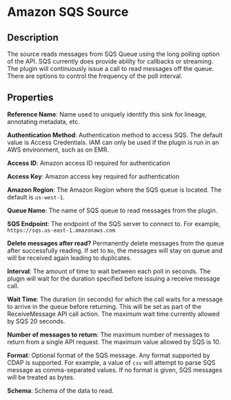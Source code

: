 # Amazon SQS Source

Description
-----------

The source reads messages from SQS Queue using the long polling option of the API. SQS currently does provide ability 
for callbacks or streaming. The plugin will continuously issue a call to read messages off the queue. There are options 
to control the frequency of the poll interval.

Properties
----------
**Reference Name**: Name used to uniquely identify this sink for lineage, annotating metadata, etc.

**Authentication Method**: Authentication method to access SQS. The default value is Access Credentials.
IAM can only be used if the plugin is run in an AWS environment, such as on EMR.

**Access ID**: Amazon access ID required for authentication

**Access Key**: Amazon access key required for authentication

**Amazon Region**: The Amazon Region where the SQS queue is located. The default is `us-west-1`.

**Queue Name**: The name of SQS queue to read messages from the plugin.

**SQS Endpoint**: The endpoint of the SQS server to connect to. For example, `https://sqs.us-east-1.amazonaws.com`

**Delete messages after read?** Permanently delete messages from the queue after successfully reading. If set to 
`No`, the messages will stay on queue and will be received again leading to duplicates.

**Interval**: The amount of time to wait between each poll in seconds. The plugin will wait for the duration specified 
before issuing a receive message call.

**Wait Time**: The duration (in seconds) for which the call waits for a message to arrive in the queue before 
returning. This will be set as part of the ReceiveMessage API call action. The maximum wait time currently allowed by 
SQS 20 seconds.

**Number of messages to return**: The maximum number of messages to return from a single API request. The maximum 
value allowed by SQS is 10.

**Format**: Optional format of the SQS message. Any format supported by CDAP is supported. For example, a value of 
`csv` will attempt to parse SQS message as comma-separated values. If no format is given, SQS messages will be 
treated as bytes.

**Schema**: Schema of the data to read.
